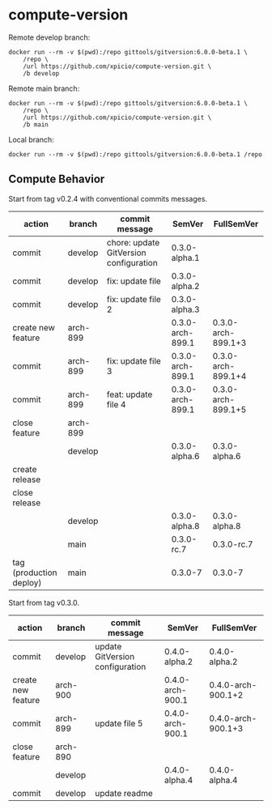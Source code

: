 # compute-version

Remote develop branch:

```
docker run --rm -v $(pwd):/repo gittools/gitversion:6.0.0-beta.1 \
    /repo \
    /url https://github.com/xpicio/compute-version.git \
    /b develop
```

Remote main branch:

```
docker run --rm -v $(pwd):/repo gittools/gitversion:6.0.0-beta.1 \
    /repo \
    /url https://github.com/xpicio/compute-version.git \
    /b main
```

Local branch:

```
docker run --rm -v $(pwd):/repo gittools/gitversion:6.0.0-beta.1 /repo
```

## Compute Behavior

Start from tag v0.2.4 with conventional commits messages.

| action                  | branch   | commit message                         | SemVer           | FullSemVer         |
| ----------------------- | -------- | -------------------------------------- | ---------------- | ------------------ |
| commit                  | develop  | chore: update GitVersion configuration | 0.3.0-alpha.1    |                    |
| commit                  | develop  | fix: update file                       | 0.3.0-alpha.2    |                    |
| commit                  | develop  | fix: update file 2                     | 0.3.0-alpha.3    |                    |
| create new feature      | arch-899 |                                        | 0.3.0-arch-899.1 | 0.3.0-arch-899.1+3 |
| commit                  | arch-899 | fix: update file 3                     | 0.3.0-arch-899.1 | 0.3.0-arch-899.1+4 |
| commit                  | arch-899 | feat: update file 4                    | 0.3.0-arch-899.1 | 0.3.0-arch-899.1+5 |
| close feature           | arch-899 |                                        |                  |                    |
|                         | develop  |                                        | 0.3.0-alpha.6    | 0.3.0-alpha.6      |
| create release          |          |                                        |                  |                    |
| close release           |          |                                        |                  |                    |
|                         | develop  |                                        | 0.3.0-alpha.8    | 0.3.0-alpha.8      |
|                         | main     |                                        | 0.3.0-rc.7       | 0.3.0-rc.7         |
| tag (production deploy) | main     |                                        | 0.3.0-7          | 0.3.0-7            |

Start from tag v0.3.0.

| action             | branch   | commit message                  | SemVer           | FullSemVer         |
| ------------------ | -------- | ------------------------------- | ---------------- | ------------------ |
| commit             | develop  | update GitVersion configuration | 0.4.0-alpha.2    | 0.4.0-alpha.2      |
| create new feature | arch-900 |                                 | 0.4.0-arch-900.1 | 0.4.0-arch-900.1+2 |
| commit             | arch-899 | update file 5                   | 0.4.0-arch-900.1 | 0.4.0-arch-900.1+3 |
| close feature      | arch-890 |                                 |                  |                    |
|                    | develop  |                                 | 0.4.0-alpha.4    | 0.4.0-alpha.4      |
| commit             | develop  | update readme                   |                  |                    |
